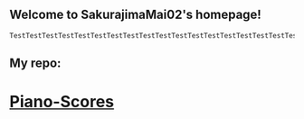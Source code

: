 ## Welcome to SakurajimaMai02's homepage!

```
TestTestTestTestTestTestTestTestTestTestTestTestTestTestTestTestTestTestTestTestTestTest

```
## My repo:
# [Piano-Scores](https://github.com/sakurajimamai02/piano-scores)
###
